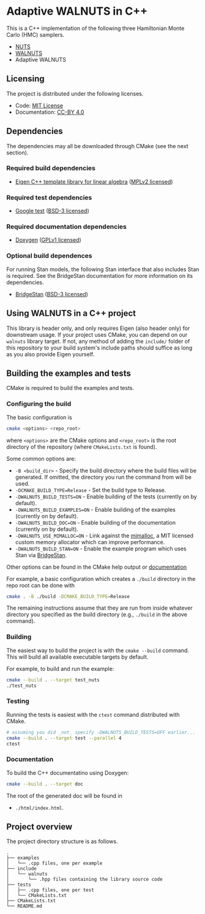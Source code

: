 # Adaptive WALNUTS in C++

This is a C++ implementation of the following three Hamiltonian Monte
Carlo (HMC) samplers.

* [NUTS](https://www.jmlr.org/papers/volume15/hoffman14a/hoffman14a.pdf)
* [WALNUTS](https://arxiv.org/abs/2506.18746)
* Adaptive WALNUTS


## Licensing

The project is distributed under the following licenses.

* Code: [MIT License](https://opensource.org/license/mit)
* Documentation: [CC-BY 4.0](https://creativecommons.org/licenses/by/4.0/deed.en)


## Dependencies

The dependencies may all be downloaded through CMake (see the next
section).

### Required build dependencies

* [Eigen C++ template library for linear algebra](https://eigen.tuxfamily.org/index.php?title=Main_Page)
([MPLv2 licensed](https://www.mozilla.org/en-US/MPL/2.0/))

### Required test dependencies

* [Google test](https://github.com/google/googletest) ([BSD-3
licensed](https://opensource.org/license/bsd-3-clause))

### Required documentation dependencies

* [Doxygen](https://www.doxygen.nl/#google_vignette) ([GPLv1 licensed](https://www.gnu.org/licenses/old-licenses/gpl-1.0.html))

### Optional build dependences

For running Stan models, the following Stan interface that also
includes Stan is required.  See the BridgeStan documentation for more
information on its dependencies.

* [BridgeStan](https://github.com/roualdes/bridgestan)  ([BSD-3
licensed](https://opensource.org/license/bsd-3-clause))

## Using WALNUTS in a C++ project

This library is header only, and only requires Eigen (also header only)
for downstream usage. If your project uses CMake, you can depend on our
`walnuts` library target. If not, any method of adding the `include/`
folder of this repository to your build system's include paths should suffice
as long as you also provide Eigen yourself.

## Building the examples and tests

CMake is required to build the examples and tests.

### Configuring the build

The basic configuration is

```sh
cmake <options> <repo_root>
```

where `<options>` are the CMake options and `<repo_root>` is the root
directory of the repository (where `CMakeLists.txt` is found).

Some common options are:

- `-B <build_dir>` - Specify the build directory where the build files will be generated. If omitted, the directory you run the command from will be used.
- `-DCMAKE_BUILD_TYPE=Release` - Set the build type to Release.
- `-DWALNUTS_BUILD_TESTS=ON` - Enable building of the tests (currently on by default).
- `-DWALNUTS_BUILD_EXAMPLES=ON` - Enable building of the examples (currently on by default).
- `-DWALNUTS_BUILD_DOC=ON` - Enable building of the documentation (currently on by default).
- `-DWALNUTS_USE_MIMALLOC=ON` - Link against the [mimalloc](https://github.com/microsoft/mimalloc), a MIT licensed custom memory allocator which can improve performance.
- `-DWALNUTS_BUILD_STAN=ON` - Enable the example program which uses Stan via [BridgeStan](github.com/roualdes/bridgestan).

Other options can be found in the CMake help output or [documentation](https://cmake.org/cmake/help/latest/manual/cmake.1.html)

For example, a basic configuration which creates a `./build` directory in the repo
root can be done with

```sh
cmake . -B ./build -DCMAKE_BUILD_TYPE=Release
```

The remaining instructions assume that they are run from inside whatever
directory you specified as the build directory (e.g., `./build` in the above command).

### Building

The easiest way to build the project is with the `cmake --build`
command. This will build all available executable targets by default.

For example, to build and run the example:

```bash
cmake --build . --target test_nuts
./test_nuts
```


### Testing

Running the tests is easiest with the `ctest` command distributed with CMake.

```bash
# assuming you did _not_ specify -DWALNUTS_BUILD_TESTS=OFF earlier...
cmake --build . --target test --parallel 4
ctest
```

### Documentation

To build the C++ documentatino using Doxygen:

```bash
cmake --build . --target doc
```

The root of the generated doc will be found in

* `./html/index.html`.


## Project overview

The project directory structure is as follows.


```
.
├── examples
│   └── .cpp files, one per example
├── include
│   └── walnuts
│       └── .hpp files containing the library source code
├── tests
│   ├── .cpp files, one per test
│   └── CMakeLists.txt
├── CMakeLists.txt
└── README.md
```
